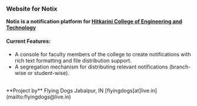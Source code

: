 ### Website for Notix  
**Notix is a notification platform for [Hitkarini College of Engineering and Technology](https://en.wikipedia.org/wiki/Hitkarini_College_of_Engineering_and_Technology)**  

#### Current Features:  
* A console for faculty members of the college to create notifications with rich text formatting and file distribution support.
* A segregation mechanism for distributing relevant notifications (branch-wise or student-wise).  

<br>
**Project by**  
Flying Dogs  
Jabalpur, IN  
[flyingdogs[at]live.in](mailto:flyingdogs@live.in)
